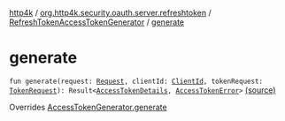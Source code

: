 [http4k](../../index.md) / [org.http4k.security.oauth.server.refreshtoken](../index.md) / [RefreshTokenAccessTokenGenerator](index.md) / [generate](./generate.md)

# generate

`fun generate(request: `[`Request`](../../org.http4k.core/-request/index.md)`, clientId: `[`ClientId`](../../org.http4k.security.oauth.server/-client-id/index.md)`, tokenRequest: `[`TokenRequest`](../../org.http4k.security.oauth.server/-token-request/index.md)`): Result<`[`AccessTokenDetails`](../../org.http4k.security/-access-token-details/index.md)`, `[`AccessTokenError`](../../org.http4k.security.oauth.server/-access-token-error.md)`>` [(source)](https://github.com/http4k/http4k/blob/master/http4k-security-oauth/src/main/kotlin/org/http4k/security/oauth/server/refreshtoken/RefreshTokenAccessTokenGenerator.kt#L15)

Overrides [AccessTokenGenerator.generate](../../org.http4k.security.oauth.server.accesstoken/-access-token-generator/generate.md)

